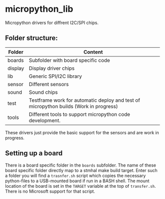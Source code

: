 # micropython_lib
Micropython drivers for diffrent I2C/SPI chips.

## Folder structure:

| Folder  | Content |
|---------|---------|
| boards  | Subfolder with board specific code |
| display | Display driver chips |
| lib     | Generic SPI/I2C library |
| sensor  | Different sensors |
| sound   | Sound chips |
| test    | Testframe work for automatic deploy and test of micropython builds (Work in progress) |
| tools   | Different tools to support micropython code development. |

These drivers just provide the basic support for the sensors and are work in progress.

## Setting up a board
There is a board specific folder in the `boards` subfolder. The name of these board specific folder directly map to a stmhal make build target. Enter such a folder you will find a `trasnfer.sh` script which copies the necessary python-files to a USB-mounted board if run in a BASH shell. The mount location of the board is set in the `TARGET` variable at the top of `transfer.sh`. There is no Microsoft support for that script. 
